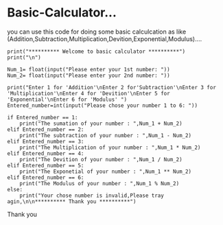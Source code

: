 # Basic-Calculator...
you can use this code for doing some basic calculcation as like (Addition,Subtraction,Multiplication,Devition,Exponential,Modulus)....


    print("********** Welcome to basic calculator **********")
    print("\n")

    Num_1= float(input("Please enter your 1st number: "))
    Num_2= float(input("Please enter your 2nd number: "))

    print("Enter 1 for 'Addition'\nEnter 2 for'Subtraction'\nEnter 3 for 'Multiplication'\nEnter 4 for 'Devition'\nEnter 5 for 'Exponential'\nEnter 6 for 'Modulus' ")
    Entered_number=int(input("Please chose your number 1 to 6: "))

    if Entered_number == 1:
        print("The sumation of your number : ",Num_1 + Num_2)
    elif Entered_number == 2:
        print("The subtraction of your number : ",Num_1 - Num_2)
    elif Entered_number == 3:
        print("The Multiplication of your number : ",Num_1 * Num_2)
    elif Entered_number == 4:
        print("The Devition of your number : ",Num_1 / Num_2)
    elif Entered_number == 5:
        print("The Exponetial of your number : ",Num_1 ** Num_2)
    elif Entered_number == 6:
        print("The Modulus of your number : ",Num_1 % Num_2)
    else:
        print("Your chose number is invalid,Please tray agin,\n\n********** Thank you **********")
 
 
 

Thank you
